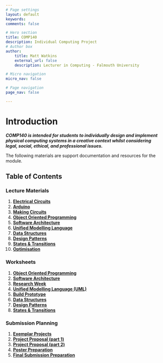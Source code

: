```yaml
---
# Page settings
layout: default
keywords:
comments: false

# Hero section
title: COMP140
description: Individual Computing Project
# Author box
author:
    title: Matt Watkins
    external_url: false
    description: Lecturer in Computing - Falmouth University

# Micro navigation
micro_nav: false

# Page navigation
page_nav: false

---
```

# Introduction

***COMP140 is intended for students to individually design and implement physical computing systems in a creative context whilst considering legal, social, ethical, and professional issues.***

The following materials are support documentation and resources for the module.

## Table of Contents

### Lecture Materials
 1. **[Electrical Circuits](../comp140/electrical-circuits-lm "Electrical Circuits Lecture Materials")**
 2. **[Arduino](../comp140/arduino-lm "Arduino Lecture Materials")**
 3. **[Making Circuits](../comp140/making-circuits-lm "Making Circuits Lecture Materials")**
 4. **[Object Oriented Programming](../comp140/oop-lm "OOP Lecture Materials")**
 5. **[Software Architecture](../comp140/software-architecture-lm "Software Architecture Lecture Materials")**
 6. **[Unified Modelling Language](../comp140/uml-lm "UML Lecture Materials")**
 7. **[Data Structures](../comp140/data-structures-lm "Data Structures Lecture Materials")**
 8. **[Design Patterns](../comp140/design-patterns-lm "Design Patterns Lecture Materials")**
 9. **[States & Transitions](../comp140/cybernetics-lm "Cybernetics Lecture Materials")**
 10. **[Optimisation](../comp140/optimisation-lm "Optimisation Lecture Materials")**

### Worksheets
 1. **[Object Oriented Programming](../comp140/oop-ws "OOP")**
 2. **[Software Architecture](../comp140/software-architecture-ws "Software Architecture")**
 3. **[Research Week](../comp140/research-week-ws "Research Week")**
 4. **[Unified Modelling Language (UML)](../comp140/uml-ws "UML")**
 5. **[Build Prototype](../comp140/prototype-ws "Build Prototype")**
 6. **[Data Structures](../comp140/data-structures-ws "Data Structures")**
 7. **[Design Patterns](../comp140/design-patterns-ws "Design Patterns")**
 8. **[States & Transitions](../comp140/cybernetics-ws "States & Transitions")** 
<!---#### 9 - [Optimisation](../comp140/optimisation-ws "Optimisation")-->


### Submission Planning
 1. **[Exemplar Projects](../comp140/exemplar-research "Exemplar Projects")**
 2. **[Project Proposal (part 1)](../comp140/project-proposal-part-1 "Project Proposal Part 1")**
 3. **[Project Proposal (part 2)](../comp140/project-proposal-part-2 "Project Proposal Part 2")**
 4. **[Poster Preparation](../comp140/poster-preparation "Poster Preparation")**
 5. **[Final Submission Preparation](../comp140/final-submission-preparation "Final Submission Preparation")**


    
<!--stackedit_data:
eyJoaXN0b3J5IjpbMjA5NjY1MTMwNiwxMDE0MzUwMzYzLDE2Nj
g2NTcxOTQsODkwOTExMzEsLTE1OTgyNjI5MTgsLTc1MDI5MDA4
NiwtODkxMzYxMDg0LDI3ODIzOTU1OCwtMTE4OTI1ODk0NSwtMT
EzMjA3Mjc1OSwxOTg4MjIwMzQ5LC0zMzczNzE5MjcsMTc3OTQ2
NDk4MCwtNTQ1MjQ5ODMyLC0xODY4NDQ1NywtMjk1MDQ0NTk4LC
0yMTQxMTAzNTM3LC0yOTg2NTg2MTEsLTYwNDU4MDE1MSw5MDc3
OTc3MjhdfQ==
-->